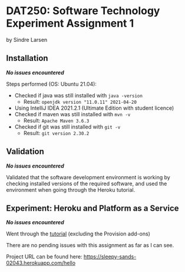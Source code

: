 # DAT250: Software Technology Experiment Assignment 1
by Sindre Larsen

## Installation
_**No issues encountered**_

Steps performed (OS: Ubuntu 21.04):
- Checked if java was still installed with `java -version`
  - Result: `openjdk version "11.0.11" 2021-04-20`
- Using IntelliJ IDEA 2021.2.1 (Ultimate Edition with student licence)
- Checked if maven was still installed with `mvn -v`
  - Result: `Apache Maven 3.6.3`
- Checked if git was still installed with `git -v`
  - Result: `git version 2.30.2`

## Validation
_**No issues encountered**_

Validated that the software development environment is working by checking installed versions of the required software, and used the environment when going through the Heroku tutorial.

## Experiment: Heroku and Platform as a Service
_**No issues encountered**_

Went through the [tutorial](https://devcenter.heroku.com/articles/getting-started-with-java) (excluding the Provision add-ons)

There are no pending issues with this assignment as far as I can see.

Project URL can be found here:
[https://sleepy-sands-02043.herokuapp.com/hello
](https://sleepy-sands-02043.herokuapp.com/hello)








